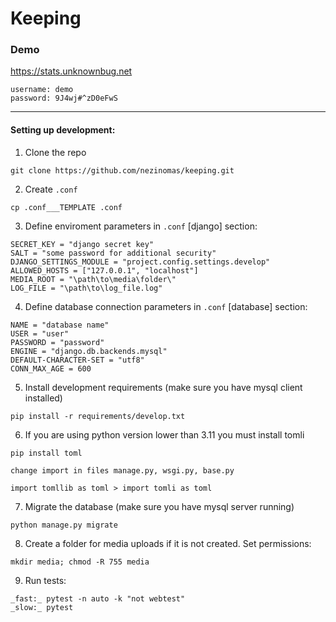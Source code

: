 # Keeping


### Demo

https://stats.unknownbug.net
```
username: demo
password: 9J4wj#^zD0eFwS
```

***

#### Setting up development:

1. Clone the repo
```
git clone https://github.com/nezinomas/keeping.git
```

2. Create `.conf`
```
cp .conf___TEMPLATE .conf
```

3. Define enviroment parameters in `.conf` [django] section:
```
SECRET_KEY = "django secret key"
SALT = "some password for additional security"
DJANGO_SETTINGS_MODULE = "project.config.settings.develop"
ALLOWED_HOSTS = ["127.0.0.1", "localhost"]
MEDIA_ROOT = "\path\to\media\folder\"
LOG_FILE = "\path\to\log_file.log"
```

4. Define database connection parameters in `.conf` [database] section:
```
NAME = "database name"
USER = "user"
PASSWORD = "password"
ENGINE = "django.db.backends.mysql"
DEFAULT-CHARACTER-SET = "utf8"
CONN_MAX_AGE = 600
```

5. Install development requirements (make sure you have mysql client installed)
```
pip install -r requirements/develop.txt
```

6. If you are using python version lower than 3.11 you must install tomli
```
pip install toml

change import in files manage.py, wsgi.py, base.py

import tomllib as toml > import tomli as toml
```

7. Migrate the database (make sure you have mysql server running)
```
python manage.py migrate
```

8. Create a folder for media uploads if it is not created. Set permissions:
```
mkdir media; chmod -R 755 media
```

9. Run tests:
```
_fast:_ pytest -n auto -k "not webtest"
_slow:_ pytest
```
